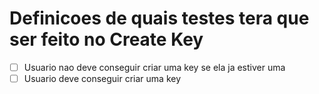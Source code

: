 # Definicoes de quais testes tera que ser feito no Create Key

- [ ] Usuario nao deve conseguir criar uma key se ela ja estiver uma
- [ ] Usuario deve conseguir criar uma key